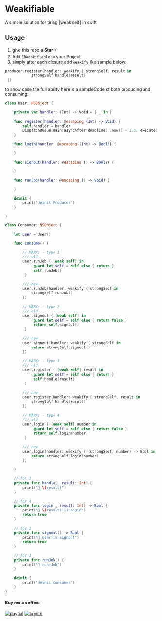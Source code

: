 # Weakifiable
A simple solution for tiring [weak self] in swift

## Usage
1. give this repo a **Star** ⭐️
2. Add `EBWeakifiable` to your Project.
3. simply after each closure add `weakify` like sample below:
``` swift
producer.register(handler: weakify { strongSelf, result in
            strongSelf.handle(result)
 })
```

to show case the full ability here is a sampleCode of both producing and consuming:

``` swift
class User: NSObject {
    
    private var handler: (Int) -> Void = { _ in }
    
    func register(handler: @escaping (Int) -> Void) {
        self.handler = handler
        DispatchQueue.main.asyncAfter(deadline: .now() + 1.0, execute: { self.handler(42) })
    }
    
    func login(handler: @escaping (Int) -> Bool?) {
        
    }
    
    func signout(handler: @escaping () -> Bool?) {
        
    }
    
    func runJob(handler: @escaping () -> Void) {
        
    }
    
    deinit {
        print("deinit Producer")
    }
    
}

class Consumer: NSObject {
    
    let user = User()
    
    func consume() {
        
        // MARK: - type 1
        /// old
        user.runJob { [weak self] in
             guard let self = self else { return }
             self.runJob()
         }
        
        /// new
        user.runJob(handler: weakify { strongSelf in
            strongSelf.runJob()
        })
        
        // MARK: - type 2
        /// old
        user.signout { [weak self] in
             guard let self = self else { return false }
             return self.signout()
         }
        
        /// new
        user.signout(handler: weakify { strongSelf in
            return strongSelf.signout()
        })
        
        // MARK: - type 3
        /// old
        user.register { [weak self] result in
             guard let self = self else { return }
             self.handle(result)
         }
        
        /// new
        user.register(handler: weakify { strongSelf, result in
            strongSelf.handle(result)
        })
        
        // MARK: - type 4
        /// old
        user.login { [weak self] number in
             guard let self = self else { return false }
             return self.login(number)
         }
        
        /// new
        user.login(handler: weakify { (strongSelf, number) -> Bool in
            return strongSelf.login(number)
        })
        
    }
    
    // for 3
    private func handle(_ result: Int) {
        print("🎉 \(result)")
    }
    
    // for 4
    private func login(_ result: Int) -> Bool {
        print("🎉 \(result) is Login")
        return true
    }
    
    // for 2
    private func signout() -> Bool {
        print("🎉 user is signout")
        return true
    }
    
    // for 1
    private func runJob() {
        print("🎉 run Job")
    }
    
    deinit {
        print("deinit Consumer")
    }
}

```

#### Buy me a coffee:
[![paypal](https://www.paypalobjects.com/en_US/i/btn/btn_donateCC_LG.gif)](https://www.paypal.com/donate/?hosted_button_id=FRY432D75E4Q2)
[![crypto](https://en.bitcoin.it/w/images/en/7/74/BC_Rnd_64px.png)](https://nowpayments.io/donation/emad)
